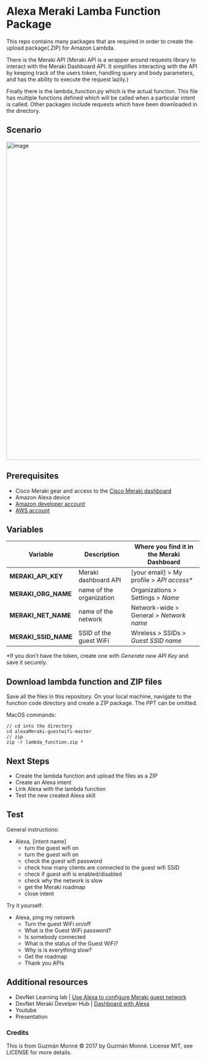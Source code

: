 # Alexa Meraki Lamba Function Package 

This repo contains many packages that are required in order to create the upload package(.ZIP) for Amazon Lambda.

There is the Meraki API (Meraki API is a wrapper around requests library to interact with the Meraki Dashboard API. It simplifies interacting with the API by keeping track of the users token, handling query and body parameters, and has the ability to execute
the request lazily.)

Finally there is the lambda_function.py which is the actual function. This file has multiple functions defined which will be called when a particular intent is called. Other packages include requests which have been downloaded in the directory.

## Scenario

<img width="830" alt="image" src="https://user-images.githubusercontent.com/22682152/132017765-66d29b40-e271-405a-ad7a-a7051f0f2d87.png">

## Prerequisites

- Cisco Meraki gear and access to the [Cisco Meraki dashboard](https://dashboard.meraki.com)
- Amazon Alexa device
- [Amazon developer account](https://developer.amazon.com)
- [AWS account](https://aws.amazon.com)

## Variables

|  Variable  |  Description  |  Where you find it in the Meraki Dashboard  |
|  ---  |  ---  |  ---  |
| **MERAKI_API_KEY** | Meraki dashboard API | [your email] > My profile > *API access** |
| **MERAKI_ORG_NAME** | name of the organization | Organizations > Settings > *Name* |
| **MERAKI_NET_NAME** | name of the network | Network-wide > General > *Network name* |
| **MERAKI_SSID_NAME** | SSID of the guest WiFi | Wireless > SSIDs > *Guest SSID name* |

*If you don’t have the token, create one with *Generate new API Key* and save it securely.

## Download lambda function and ZIP files

Save all the files in this repository.
On your local machine, navigate to the function code directory and create a ZIP package. The PPT can be omitted. 

MacOS commands:

```
// cd into the directory
cd alexaMeraki-guestwifi-master
// zip
zip -r lambda_function.zip *
```
## Next Steps

- Create the lambda function and upload the files as a ZIP
- Create an Alexa intent
- Link Alexa with the lambda function
- Test the new created Alexa skill

## Test

General instructions:
- Alexa, [intent name]
  - turn the guest wifi on 
  - turn the guest wifi on 
  - check the guest wifi password
  - check how many clients are connected to the guest wifi SSID
  - check if guest wifi is enabled/disabled
  - check why the network is slow
  - get the Meraki roadmap
  - close intent

Try it yourself:
- Alexa, ping my netowrk
  - Turn the guest WiFi on/off
  - What is the Guest WiFi password?
  - Is somebody connected
  - What is the status of the Guest WiFi?
  - Why is is everything slow?
  - Get the roadmap
  - Thank you APIs

## Additional resources

- DevNet Learning lab | [Use Alexa to configure Meraki guest network](https://developer.cisco.com/learning/lab/Meraki_Alexa/step/1)
- DevNet Meraki Develper Hub | [Dashboard with Alexa](https://developer.cisco.com/meraki/build/meraki-dashboard-with-alexa/)
- Youtube
- Presentation 

### Credits

This is from Guzmán Monné :copyright: 2017 by Guzmán Monné. License MIT, see LICENSE for more details.

